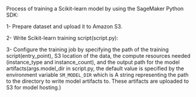 Process of training a Scikit-learn model by using the SageMaker Python SDK:

1- Prepare dataset and upload it to Amazon S3.

2- Write Scikit-learn training script(script.py):

3- Configure the training job by specifying the path of the training script(entry_point), S3 location of the data, 
the compute resources needed (instance_type and instance_count), 
and the output path for the model artifacts(args.model_dir in script.py, the default value is specified by the 
environment variable `SM_MODEL_DIR` which is  A string representing the path to the directory to write 
model artifacts to. These artifacts are uploaded to S3 for model hosting.)

